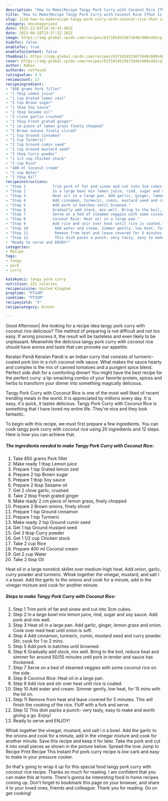 ```yaml
---
description: "How to Make|Recipe Tangy Pork Curry with Coconut Rice {That is Simple"
title: "How to Make|Recipe Tangy Pork Curry with Coconut Rice {That is Simple"
slug: 1110-how-to-makerecipe-tangy-pork-curry-with-coconut-rice-that-is-simple
category: Uncategorized
date: 2022-12-03T14:34:43.462Z
date: 2023-08-28T23:37:52.202Z
image: https://img-global.cpcdn.com/recipes/6371814515671040/680x482cq70/tangy-pork-curry-with-coconut-rice-recipe-main-photo.jpg
hideToc: false
enableToc: true
enableTocContent: false
thumbnail: https://img-global.cpcdn.com/recipes/6371814515671040/680x482cq70/tangy-pork-curry-with-coconut-rice-recipe-main-photo.jpg
cover: https://img-global.cpcdn.com/recipes/6371814515671040/680x482cq70/tangy-pork-curry-with-coconut-rice-recipe-main-photo.jpg
author: Admin
authorAv: notfound
ratingvalue: 4.5
reviewcount: 13
recipeingredient:
- "850 grams Pork fillet"
- "1 tbsp Lemon juice"
- "1 tsp Grated lemon zest"
- "2 tsp Brown sugar"
- "1 tbsp Soy sauce"
- "2 tbsp Sesame oil"
- "2 clove garlic crushed"
- "2 tbsp Fresh grated ginger"
- "2 cm piece of lemon grass finely chopped"
- "2 Brown onions finely sliced"
- "1 tsp Ground cinnamon"
- "1 tsp Turmeric"
- "2 tsp Ground cumin seed"
- "1 tsp Ground mustard seed"
- "3 tbsp Curry powder"
- "1 1/2 cup Chicken stock"
- "2 cup Rice"
- "400 ml Coconut cream"
- "2 cup Water"
- "2 tbsp Oil"
recipeinstructions:
- "Step 1            Trim pork of fat and sinew and cut into 3cm cubes."
- "Step 2            In a large bowl mix lemon juice, rind, sugar and soy sauce. Add pork and mix well."
- "Step 3            Heat oil in a large pan. Add garlic, ginger, lemon grass and onion. Cook over med heat until onion is soft."
- "Step 4            Add cinnamon, turmeric, cumin, mustard seed and curry powder. Stir, cook for 1 to 2 mins."
- "Step 5            Add pork in batches until browned."
- "Step 6            Gradually add stock, mix well. Bring to the boil, reduce heat and simmer for around 50/55 minutes until pork in tender and sauce has thickened."
- "Step 7            Serve on a bed of steamed veggies with some coconut rice on the side."
- "Step 8            Coconut Rice: Heat oil in a large pan."
- "Step 9            Add rice and stir over heat until rice is coated."
- "Step 10            Add water and cream. Simmer gently, low heat, for 15 mins with the lid on."
- "Step 11            Remove from heat and leave covered for 5 minutes. This will finish the cooking of the rice. Fluff with a fork and serve."
- "Step 12            This dish packs a punch- very tasty, easy to make and worth giving a go. Enjoy!"
- "Ready to serve and ENJOY!"
categories:
- Recipe
tags:
- tangy
- pork
- curry

katakunci: tangy pork curry 
nutrition: 221 calories
recipecuisine: United Kingdom
preptime: "PT14M"
cooktime: "PT35M"
recipeyield: "3"
recipecategory: Dinner

---
```



Good Afternoon| Are looking for a recipe idea tangy pork curry with coconut rice delicious? The method of preparing is not difficult and not too easy. If wrong process it, the result will be tasteless and even likely to be unpleasant. Meanwhile the delicious tangy pork curry with coconut rice should have aroma and taste that can provoke our appetite.





Keralan Pandi Keralan Pandi is an Indian curry that consists of turmeric-coated pork loin in a rich coconut milk sauce. What makes the sauce hearty and complex is the mix of canned tomatoes and a pungent spice blend. Perfect side dish for a comforting dinner! You might have the best recipe for the perfect curry: a lip-smacking combo of your favorite protein, spices and herbs to transform your dinner into something magically delicious.

Tangy Pork Curry with Coconut Rice is one of the most well liked of recent trending meals in the world. It is appreciated by millions every day. It is easy, it's quick, it tastes delicious. Tangy Pork Curry with Coconut Rice is something that I have loved my entire life. They're nice and they look fantastic.


To begin with this recipe, we must first prepare a few ingredients. You can cook tangy pork curry with coconut rice using 20 ingredients and 12 steps. Here is how you can achieve that.

<!--inarticleads1-->

##### The ingredients needed to make Tangy Pork Curry with Coconut Rice:

1. Take 850 grams Pork fillet
1. Make ready 1 tbsp Lemon juice
1. Prepare 1 tsp Grated lemon zest
1. Prepare 2 tsp Brown sugar
1. Prepare 1 tbsp Soy sauce
1. Prepare 2 tbsp Sesame oil
1. Get 2 clove garlic, crushed
1. Take 2 tbsp Fresh grated ginger
1. Make ready 2 cm piece of lemon grass, finely chopped
1. Prepare 2 Brown onions, finely sliced
1. Prepare 1 tsp Ground cinnamon
1. Prepare 1 tsp Turmeric
1. Make ready 2 tsp Ground cumin seed
1. Get 1 tsp Ground mustard seed
1. Get 3 tbsp Curry powder
1. Get 1 1/2 cup Chicken stock
1. Take 2 cup Rice
1. Prepare 400 ml Coconut cream
1. Get 2 cup Water
1. Take 2 tbsp Oil


Heat oil in a large nonstick skillet over medium-high heat. Add onion, garlic, curry powder and turmeric. Whisk together the vinegar, mustard, and salt i n a bowl. Add the garlic to the onions and cook for a minute, add in the vinegar mixture and cook for another minute. 

<!--inarticleads2-->

##### Steps to make Tangy Pork Curry with Coconut Rice:

1. Step 1            Trim pork of fat and sinew and cut into 3cm cubes.
1. Step 2            In a large bowl mix lemon juice, rind, sugar and soy sauce. Add pork and mix well.
1. Step 3            Heat oil in a large pan. Add garlic, ginger, lemon grass and onion. Cook over med heat until onion is soft.
1. Step 4            Add cinnamon, turmeric, cumin, mustard seed and curry powder. Stir, cook for 1 to 2 mins.
1. Step 5            Add pork in batches until browned.
1. Step 6            Gradually add stock, mix well. Bring to the boil, reduce heat and simmer for around 50/55 minutes until pork in tender and sauce has thickened.
1. Step 7            Serve on a bed of steamed veggies with some coconut rice on the side.
1. Step 8            Coconut Rice: Heat oil in a large pan.
1. Step 9            Add rice and stir over heat until rice is coated.
1. Step 10            Add water and cream. Simmer gently, low heat, for 15 mins with the lid on.
1. Step 11            Remove from heat and leave covered for 5 minutes. This will finish the cooking of the rice. Fluff with a fork and serve.
1. Step 12            This dish packs a punch- very tasty, easy to make and worth giving a go. Enjoy!
1. Ready to serve and ENJOY!

Whisk together the vinegar, mustard, and salt i n a bowl. Add the garlic to the onions and cook for a minute, add in the vinegar mixture and cook for another minute. Save this recipe and keep it for later. Take the pork and cut it into small pieces as shown in the picture below. Spread the love Jump to Recipe Print Recipe This Instant Pot pork curry recipe is low carb and easy to make in your pressure cooker. 

So that's going to wrap it up for this special food tangy pork curry with coconut rice recipe. Thanks so much for reading. I am confident that you can make this at home. There's gonna be interesting food in home recipes coming up. Don't forget to bookmark this page on your browser, and share it to your loved ones, friends and colleague. Thank you for reading. Go on get cooking!
